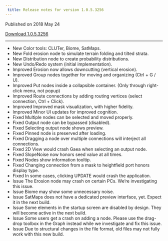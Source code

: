 ```yaml
---
 title: Release notes for version 1.0.5.3256
---
```


Published on 2018 May 24

[Download 1.0.5.3256]()

***

<ul class="changelog">
<li class="new"><span>New</span>  Color tools: CLUTer, Biome, SatMaps.</li>
<li class="new"><span>New</span>  Fold erosion node to simulate terrain folding and tilted strata.</li>
<li class="new"><span>New</span>  Distribution node to create probability distributions.</li>
<li class="new"><span>New</span>  Undo/Redo system (initial implementation).</li>
<li class="improved"><span>Improved</span>  Erosion now allows downcutting (vertical erosion).</li>
<li class="improved"><span>Improved</span>  Group nodes together for moving and organizing (Ctrl + G / U).</li>
<li class="improved"><span>Improved</span>  Put nodes inside a collapsible container. (Only through right-click menu, not popup)</li>
<li class="improved"><span>Improved</span>  Route connections by adding routing vertices (select connection, Ctrl + Click).</li>
<li class="improved"><span>Improved</span>  Improved mask visualization, with higher fidelity.</li>
<li class="improved"><span>Improved</span>  Minor UI updates for improved cognition.</li>
<li class="fixed"><span>Fixed</span>  Multiple nodes can be selected and moved properly.</li>
<li class="fixed"><span>Fixed</span>  Output node can be bypassed (disabled).</li>
<li class="fixed"><span>Fixed</span>  Selecting output node shows preview.</li>
<li class="fixed"><span>Fixed</span>  Pinned node is preserved after loading.</li>
<li class="fixed"><span>Fixed</span>  Dragging a node over multiple connections will interject all connections.</li>
<li class="fixed"><span>Fixed</span>  2D View would crash Gaea when selecting an output node.</li>
<li class="fixed"><span>Fixed</span>  SlopeNoise now honors seed value at all times.</li>
<li class="fixed"><span>Fixed</span>  Nodes show information tooltip.</li>
<li class="fixed"><span>Fixed</span>  Changing connection from a mask to heightfield port honors display type.</li>
<li class="fixed"><span>Fixed</span>  In some cases, clicking UPDATE would crash the application.</li>
<li class="issue"><span>Issue</span>  The Erosion node may crash on certain PCs. We’re investigating this issue.</li>
<li class="issue"><span>Issue</span>  Biome may show some unnecessary noise.</li>
<li class="issue"><span>Issue</span>  SatMaps does not have a dedicated preview interface, yet. Expect it in the next build.</li>
<li class="issue"><span>Issue</span>  Some elements in the startup screen are disabled by design. They will become active in the next build.</li>
<li class="issue"><span>Issue</span>  Some users get a crash on adding a node. Please use the drag-drop toolbox in the Graph instead while we investigate and fix this issue.</li>
<li class="issue"><span>Issue</span>  Due to structural changes in the file format, old files may not fully work with this new build.</li>
</ul>
